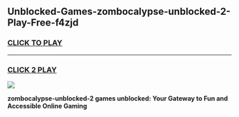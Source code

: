 
## Unblocked-Games-zombocalypse-unblocked-2-Play-Free-f4zjd
<h3>
<a href="https://premium76.site?title=zombocalypse-unblocked-2&ref=12A">CLICK TO PLAY</a></h3>
<hr>

<h3>
<a href="https://premium76.site?title=zombocalypse-unblocked-2&ref=12A">CLICK 2 PLAY</a>
  
</h3>

<a href="https://premium76.site?title=zombocalypse-unblocked-2&ref=12A"><img src="https://clearcache.store/games.png"></a>


**zombocalypse-unblocked-2 games unblocked: Your Gateway to Fun and Accessible Online Gaming**
